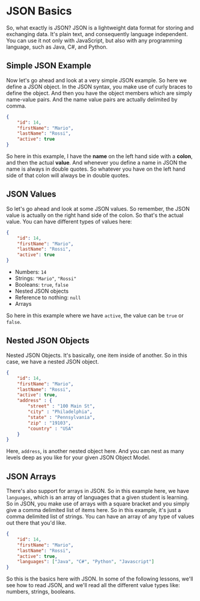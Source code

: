 # JSON Basics 

So, what exactly is JSON? JSON is a lightweight data format for storing and exchanging data. It's plain text, and consequently language independent. You can use it not only with JavaScript, but also with any programming language, such as Java, C#, and Python. 

## Simple JSON Example 

Now let's go ahead and look at a very simple JSON example. So here we define a JSON object. In the JSON syntax, you make use of curly braces to define the object. And then you have the object members which are simply name-value pairs. And the name value pairs are actually delimited by comma. 

```Json
{
	"id": 14,
	"firstName": "Mario",
	"lastName": "Rossi",
	"active": true
}
```

So here in this example, I have the **name** on the left hand side with a **colon**, and then the actual **value**. And whenever you define a name in JSON the name is always in double quotes. So whatever you have on the left hand side of that colon will always be in double quotes. 

## JSON Values 

So let's go ahead and look at some JSON values. So remember, the JSON value is actually on the right hand side of the colon. So that's the actual value. You can have different types of values here: 

```Json
{
	"id": 14,
	"firstName": "Mario",
	"lastName": "Rossi",
	"active": true
}
```

  + Numbers: `14` 
  + Strings: `"Mario"`, `"Rossi"`
  + Booleans: `true`, `false` 
  + Nested JSON objects 
  + Reference to nothing: `null`
  + Arrays

So here in this example where we have `active`, the value can be `true` or `false`. 

## Nested JSON Objects 

Nested JSON Objects. It's basically, one item inside of another. So in this case, we have a nested JSON object. 

```Json
{
	"id": 14,
	"firstName": "Mario",
	"lastName": "Rossi",
	"active": true,
	"address" : {
		"street" : "100 Main St",
		"city" : "Philadelphia",
		"state" : "Pennsylvania",
		"zip" : "19103",
		"country" : "USA" 
	}
}
```

Here, `address`, is another nested object here. And you can nest as many levels deep as you like for your given JSON Object Model. 

## JSON Arrays 

There's also support for arrays in JSON. So in this example here, we have `languages`, which is an array of languages that a given student is learning. So in JSON, you make use of arrays with a square bracket and you simply give a comma delimited list of items here. So in this example, it's just a comma delimited list of strings. You can have an array of any type of values out there that you'd like. 

```Json
{
	"id": 14,
	"firstName": "Mario",
	"lastName": "Rossi",
	"active": true,
	"languages": ["Java", "C#", "Python", "Javascript"]
}
```

So this is the basics here with JSON. In some of the following lessons, we'll see how to read JSON, and we'll read all the different value types like: numbers, strings, booleans.
